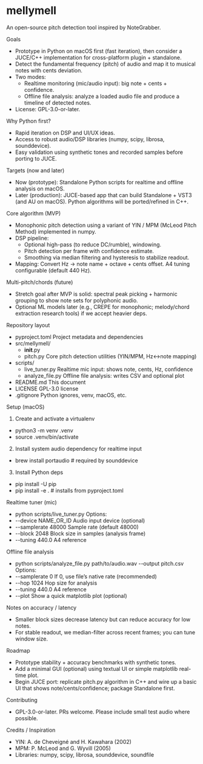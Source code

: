 # mellymell

An open-source pitch detection tool inspired by NoteGrabber.

Goals
- Prototype in Python on macOS first (fast iteration), then consider a JUCE/C++ implementation for cross-platform plugin + standalone.
- Detect the fundamental frequency (pitch) of audio and map it to musical notes with cents deviation.
- Two modes:
  - Realtime monitoring (mic/audio input): big note + cents + confidence.
  - Offline file analysis: analyze a loaded audio file and produce a timeline of detected notes.
- License: GPL-3.0-or-later.

Why Python first?
- Rapid iteration on DSP and UI/UX ideas.
- Access to robust audio/DSP libraries (numpy, scipy, librosa, sounddevice).
- Easy validation using synthetic tones and recorded samples before porting to JUCE.

Targets (now and later)
- Now (prototype): Standalone Python scripts for realtime and offline analysis on macOS.
- Later (production): JUCE-based app that can build Standalone + VST3 (and AU on macOS). Python algorithms will be ported/refined in C++.

Core algorithm (MVP)
- Monophonic pitch detection using a variant of YIN / MPM (McLeod Pitch Method) implemented in numpy.
- DSP pipeline:
  - Optional high-pass (to reduce DC/rumble), windowing.
  - Pitch detection per frame with confidence estimate.
  - Smoothing via median filtering and hysteresis to stabilize readout.
- Mapping: Convert Hz -> note name + octave + cents offset. A4 tuning configurable (default 440 Hz).

Multi-pitch/chords (future)
- Stretch goal after MVP is solid: spectral peak picking + harmonic grouping to show note sets for polyphonic audio.
- Optional ML models later (e.g., CREPE for monophonic; melody/chord extraction research tools) if we accept heavier deps.

Repository layout
- pyproject.toml          Project metadata and dependencies
- src/mellymell/
  - __init__.py
  - pitch.py              Core pitch detection utilities (YIN/MPM, Hz<->note mapping)
- scripts/
  - live_tuner.py         Realtime mic input: shows note, cents, Hz, confidence
  - analyze_file.py       Offline file analysis: writes CSV and optional plot
- README.md               This document
- LICENSE                 GPL-3.0 license
- .gitignore              Python ignores, venv, macOS, etc.

Setup (macOS)
1) Create and activate a virtualenv
- python3 -m venv .venv
- source .venv/bin/activate

2) Install system audio dependency for realtime input
- brew install portaudio   # required by sounddevice

3) Install Python deps
- pip install -U pip
- pip install -e .         # installs from pyproject.toml

Realtime tuner (mic)
- python scripts/live_tuner.py
Options:
- --device NAME_OR_ID     Audio input device (optional)
- --samplerate 48000      Sample rate (default 48000)
- --block 2048            Block size in samples (analysis frame)
- --tuning 440.0          A4 reference

Offline file analysis
- python scripts/analyze_file.py path/to/audio.wav --output pitch.csv
Options:
- --samplerate 0          If 0, use file’s native rate (recommended)
- --hop 1024              Hop size for analysis
- --tuning 440.0          A4 reference
- --plot                  Show a quick matplotlib plot (optional)

Notes on accuracy / latency
- Smaller block sizes decrease latency but can reduce accuracy for low notes.
- For stable readout, we median-filter across recent frames; you can tune window size.

Roadmap
- Prototype stability + accuracy benchmarks with synthetic tones.
- Add a minimal GUI (optional) using textual UI or simple matplotlib real-time plot.
- Begin JUCE port: replicate pitch.py algorithm in C++ and wire up a basic UI that shows note/cents/confidence; package Standalone first.

Contributing
- GPL-3.0-or-later. PRs welcome. Please include small test audio where possible.

Credits / Inspiration
- YIN: A. de Cheveigné and H. Kawahara (2002)
- MPM: P. McLeod and G. Wyvill (2005)
- Libraries: numpy, scipy, librosa, sounddevice, soundfile

